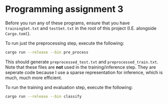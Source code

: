 # Programming assignment 3
Before you run any of these programs, ensure that you have `trainingSet.txt` and `testSet.txt` in the root of this project (I.E. alongside `Cargo.toml`).

To run just the preprocessing step, execute the following:
```sh
cargo run --release --bin pre_process
```
This should generate `preprocessed_test.txt` and `preprocessed_train.txt`. Note that these files are **not** used in the training/inference step. They are seperate code because I use a sparse representation for inference, which is much, much more efficient.

To run the training and evaluation step, execute the following:
```sh
cargo run --release --bin classify
```
